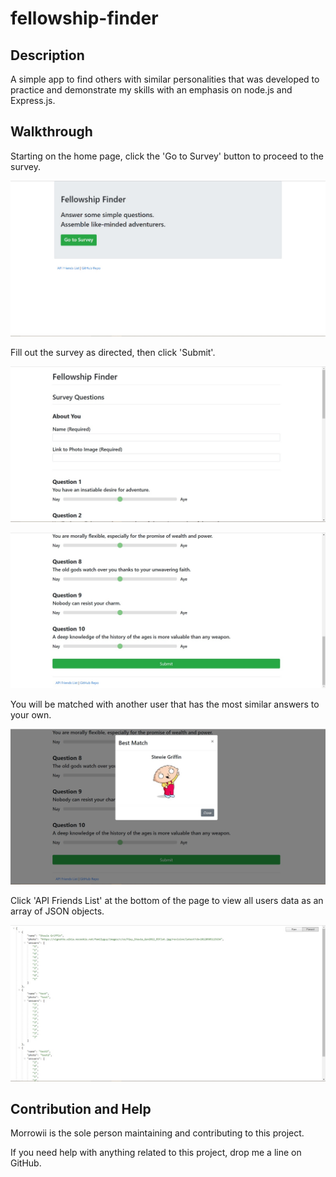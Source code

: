 # fellowship-finder

## Description

A simple app to find others with similar personalities that was developed to practice and demonstrate my skills with an emphasis on node.js and Express.js.

## Walkthrough

Starting on the home page, click the 'Go to Survey' button to proceed to the survey.

![Home Page](screenshots/home-screen.jpg)

Fill out the survey as directed, then click 'Submit'.

![Survey Top](screenshots/survey-screen-top.jpg)

![Survey Bottom](screenshots/survey-screen-bottom.jpg)

You will be matched with another user that has the most similar answers to your own.

![Match Result](screenshots/match-result-screen.jpg)

Click 'API Friends List' at the bottom of the page to view all users data as an array of JSON objects.

![Match Result](screenshots/friends-data-screen.jpg)

## Contribution and Help

Morrowii is the sole person maintaining and contributing to this project.

If you need help with anything related to this project, drop me a line on GitHub.